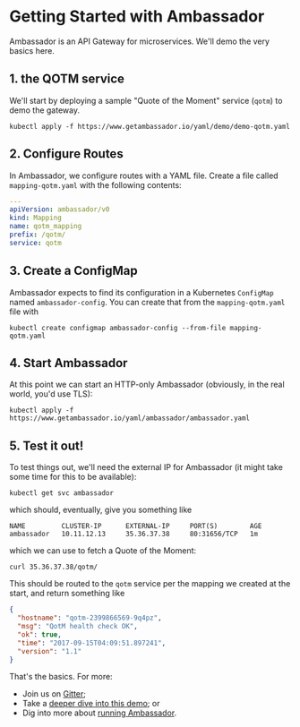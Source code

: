 # Getting Started with Ambassador

Ambassador is an API Gateway for microservices. We'll demo the very basics here.


## 1. the QOTM service


We'll start by deploying a sample "Quote of the Moment" service (`qotm`) to demo the gateway.

```shell
kubectl apply -f https://www.getambassador.io/yaml/demo/demo-qotm.yaml
```

## 2. Configure Routes

In Ambassador, we configure routes with a YAML file. Create a file called `mapping-qotm.yaml` with the following contents:

```yaml
---
apiVersion: ambassador/v0
kind: Mapping
name: qotm_mapping
prefix: /qotm/
service: qotm
```

## 3. Create a ConfigMap

Ambassador expects to find its configuration in a Kubernetes `ConfigMap` named `ambassador-config`. You can create that from the `mapping-qotm.yaml` file with

```shell
kubectl create configmap ambassador-config --from-file mapping-qotm.yaml
```

## 4. Start Ambassador

At this point we can start an HTTP-only Ambassador (obviously, in the real world, you'd use TLS):

```shell
kubectl apply -f https://www.getambassador.io/yaml/ambassador/ambassador.yaml
```

## 5. Test it out!

To test things out, we'll need the external IP for Ambassador (it might take some time for this to be available):

```shell
kubectl get svc ambassador
```

which should, eventually, give you something like

```
NAME         CLUSTER-IP      EXTERNAL-IP     PORT(S)        AGE
ambassador   10.11.12.13     35.36.37.38     80:31656/TCP   1m
```

which we can use to fetch a Quote of the Moment:

```shell
curl 35.36.37.38/qotm/
```

This should be routed to the `qotm` service per the mapping we created at the start, and return something like

```json
{
  "hostname": "qotm-2399866569-9q4pz",
  "msg": "QotM health check OK",
  "ok": true,
  "time": "2017-09-15T04:09:51.897241",
  "version": "1.1"
}
```

That's the basics. For more:

- Join us on [Gitter](https://gitter.im/datawire/ambassador);
- Take a [deeper dive into this demo](demo-in-detail.md); or
- Dig into more about [running Ambassador](running.md).
